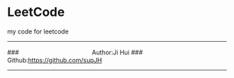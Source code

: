 # LeetCode
my code for leetcode

****
###　　　　　　　　　　　　Author:Ji Hui
###　　　　　　　　　 Github:https://github.com/supJH

****
